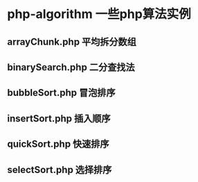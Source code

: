 # php-algorithm 一些php算法实例

## arrayChunk.php 平均拆分数组

## binarySearch.php 二分查找法

## bubbleSort.php 冒泡排序

## insertSort.php 插入顺序

## quickSort.php 快速排序

## selectSort.php 选择排序
